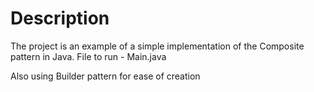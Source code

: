 # Description
The project is an example of a simple implementation of the Composite pattern in Java. File to run - Main.java

Also using Builder pattern for ease of creation